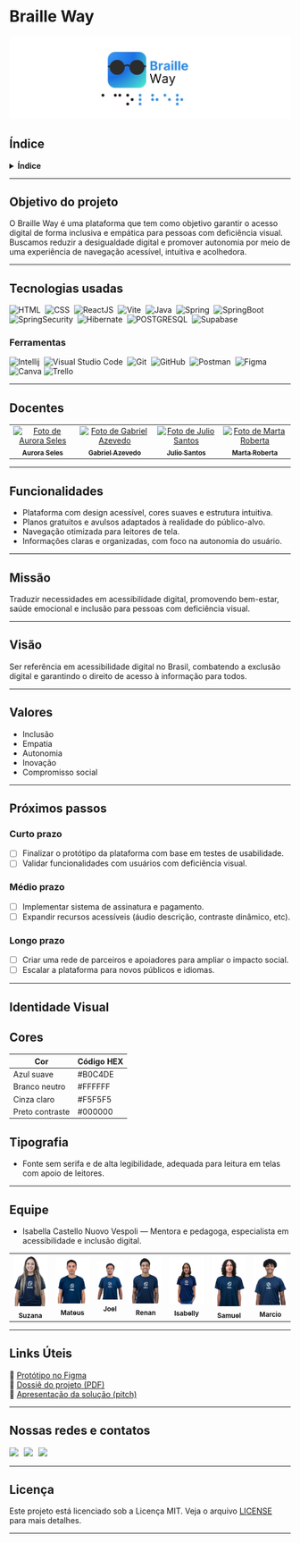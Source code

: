 # Braille Way

![Logo do Braille Way](./Colorful_Brain_Human_Technology_Logo_(18).png)

## Índice

<details>
  <summary><strong>Índice</strong></summary>

1. [Objetivo do projeto](#objetivo-do-projeto)
2. [Tecnologias e ferramentas usadas](#tecnologias-usadas)
3. [Docentes](#docentes)
4. [Funcionalidades](#funcionalidades)
5. [Missão](#missão)
6. [Visão](#visão)
7. [Valores](#valores)
8. [Próximos passos](#próximos-passos)
9. [Identidade Visual](#identidade-visual)
10. [Equipe](#equipe)
11. [Links Úteis](#links-úteis)
12. [Nossas redes e contatos](#nossas-redes-e-contatos)
13. [Licença](#licença)

</details>

---

## Objetivo do projeto

O Braille Way é uma plataforma que tem como objetivo garantir o acesso digital de forma inclusiva e empática para pessoas com deficiência visual. Buscamos reduzir a desigualdade digital e promover autonomia por meio de uma experiência de navegação acessível, intuitiva e acolhedora.

---

## Tecnologias usadas

![HTML](https://img.shields.io/badge/HTML-0D1117?style=for-the-badge&logo=html5&labelColor=0D1117)&nbsp;
![CSS](https://img.shields.io/badge/CSS-0D1117?style=for-the-badge&logo=CSS3&logoColor=1572B6&labelColor=0D1117)&nbsp;
![ReactJS](https://img.shields.io/badge/React-0D1117?style=for-the-badge&logo=react&logoColor=white&labelColor=0D1117)&nbsp;
![Vite](https://img.shields.io/badge/vite-0D1117.svg?style=for-the-badge&logo=vite&logoColor=white&labelColor=0D1117)&nbsp;
![Java](https://img.shields.io/badge/Java-0D1117?style=for-the-badge&logo=openjdk&logoColor=white&labelColor=0D1117)&nbsp;
![Spring](https://img.shields.io/badge/Spring-0D1117?style=for-the-badge&logo=spring&logoColor=107C10&labelColor=0D1117)&nbsp;
![SpringBoot](https://img.shields.io/badge/Spring_Boot-0D1117?style=for-the-badge&logo=springboot&logoColor=239120&labelColor=0D1117)&nbsp;
![SpringSecurity](https://img.shields.io/badge/Spring_Security-0D1117?style=for-the-badge&logo=Spring-Security&logoColor=239120&labelColor=0D1117)&nbsp;
![Hibernate](https://img.shields.io/badge/Hibernate-0D1117?style=for-the-badge&logo=Hibernate&logoColor=239120&labelColor=0D1117)&nbsp;
![POSTGRESQL](https://img.shields.io/badge/PostgreSQL-0D1117?style=for-the-badge&logo=postgresql&labelColor=0D1117)&nbsp;
![Supabase](https://img.shields.io/badge/Supabase-0D1117?style=for-the-badge&logo=supabase&logoColor=white&labelColor=0D1117)

### Ferramentas

![Intellij](https://img.shields.io/badge/intellij-0D1117?style=for-the-badge&logo=intellij-idea&logoColor=white&labelColor=0D1117)&nbsp;
![Visual Studio Code](https://img.shields.io/badge/-Visual%20Studio%20Code-0D1117?style=for-the-badge&logo=visual%20studio%20code&logoColor=white&labelColor=0D1117)&nbsp;
![Git](https://img.shields.io/badge/Git-0D1117?style=for-the-badge&logo=Git&logoColor=white&labelColor=0D1117)&nbsp;
![GitHub](https://img.shields.io/badge/-GitHub-0D1117?style=for-the-badge&logo=github&labelColor=0D1117)&nbsp;
![Postman](https://img.shields.io/badge/Postman-0D1117?style=for-the-badge&logo=Postman&logoColor=white&labelColor=0D1117)&nbsp;
![Figma](https://img.shields.io/badge/figma-0D1117?style=for-the-badge&logo=figma&logoColor=white&labelColor=0D1117)&nbsp;
![Canva](https://img.shields.io/badge/Canva-0D1117.svg?style=for-the-badge&logo=Canva&logoColor=white&labelColor=0D1117)
![Trello](https://img.shields.io/badge/trello-0D1117?style=for-the-badge&logo=trello&logoColor=white&labelColor=0D1117)&nbsp;

---

## Docentes

<table align="center">
  <tr>
  <td align="center">
      <a href="https://www.linkedin.com/in/auroraseles/" title="LinkedIn">
        <img src="https://github.com/MateusBrk/template-exemplo/blob/main/Aurora.jpg" width="125px;" alt="Foto de Aurora Seles"/><br>
        <sub>
          <b>Aurora Seles</b>
        </sub>
      </a>
    </td>
      <td align="center">
      <a href="https://www.linkedin.com/in/gabriel-augusto-edu/" title="LinkedIn">
        <img src="https://github.com/MateusBrk/template-exemplo/blob/main/gabriel.jpg" width="125px;" alt="Foto de Gabriel Azevedo"/><br>
        <sub>
          <b>Gabriel Azevedo</b>
        </sub>
      </a>
    </td>
      <td align="center">
      <a href="https://www.linkedin.com/in/julio-santos-26894747/" title="LinkedIn">
        <img src="https://github.com/MateusBrk/template-exemplo/blob/main/Julio.jpg" width="125px;" alt="Foto de Julio Santos"/><br>
        <sub>
          <b>Julio Santos</b>
        </sub>
      </a>
    </td>
          <td align="center">
      <a href="https://www.linkedin.com/in/martarobertateles/" title="LinkedIn">
        <img src="https://github.com/MateusBrk/template-exemplo/blob/main/Marta.jpg" width="125px;" alt="Foto de Marta Roberta"/><br>
        <sub>
          <b>Marta Roberta</b>
        </sub>
      </a>
    </td>
  </tr>
</table>

---

## Funcionalidades

- Plataforma com design acessível, cores suaves e estrutura intuitiva.
- Planos gratuitos e avulsos adaptados à realidade do público-alvo.
- Navegação otimizada para leitores de tela.
- Informações claras e organizadas, com foco na autonomia do usuário.

---

## Missão

Traduzir necessidades em acessibilidade digital, promovendo bem-estar, saúde emocional e inclusão para pessoas com deficiência visual.

---

## Visão

Ser referência em acessibilidade digital no Brasil, combatendo a exclusão digital e garantindo o direito de acesso à informação para todos.

---

## Valores

- Inclusão  
- Empatia  
- Autonomia  
- Inovação  
- Compromisso social

---

## Próximos passos

### Curto prazo
- [ ] Finalizar o protótipo da plataforma com base em testes de usabilidade.
- [ ] Validar funcionalidades com usuários com deficiência visual.

### Médio prazo
- [ ] Implementar sistema de assinatura e pagamento.
- [ ] Expandir recursos acessíveis (áudio descrição, contraste dinâmico, etc).

### Longo prazo
- [ ] Criar uma rede de parceiros e apoiadores para ampliar o impacto social.
- [ ] Escalar a plataforma para novos públicos e idiomas.

---

## Identidade Visual

**Cores**
---
| Cor            | Código HEX |
|----------------|------------|
| Azul suave     | #B0C4DE    |
| Branco neutro  | #FFFFFF    |
| Cinza claro    | #F5F5F5    |
| Preto contraste| #000000    |

**Tipografia**
---
* Fonte sem serifa e de alta legibilidade, adequada para leitura em telas com apoio de leitores.

---

## Equipe

- Isabella Castello Nuovo Vespoli — Mentora e pedagoga, especialista em acessibilidade e inclusão digital.

<table align="center">
  <tr>
  <td align="center">
      <a href="https://github.com/suzannm" title="Github Suzana">
        <img src="https://github.com/BrailleWay/.github/blob/main/profile/Suzana1.png" width="200px;" alt="Foto de Suzana Maciel"/><br>
        <sub>
          <b>Suzana</b>
        </sub>
      </a>
    </td>
    </td>
    <td align="center">
      <a href="https://github.com/MateusBrk" title="Github Mateus">
        <img src="https://github.com/BrailleWay/.github/blob/main/profile/Mateus1.png" width="200px;" alt="Foto de Mateus"/><br>
        <sub>
          <b>Mateus</b>
        </sub>
      </a>
    </td>
    <td align="center">
      <a href="https://github.com/Joel-brenno" title="Github Joel">
        <img src="https://github.com/BrailleWay/.github/blob/main/profile/Joel1.png" width="200px;" alt="Foto de Joel Brenno"/><br>
        <sub>
          <b>Joel</b>
        </sub>
      </a>
    </td>
    <td align="center">
      <a href="https://github.com/RenanSantos0" title="Github Renan">
        <img src="https://github.com/BrailleWay/.github/blob/main/profile/Renan1.png" width="200px;" alt="Foto de Renan Santos"/><br>
        <sub>
          <b>Renan</b>
        </sub>
      </a>
    </td>
    <td align="center">
      <a href="https://github.com/Isally22" title="Github Isabelly">
        <img src="https://github.com/BrailleWay/.github/blob/main/profile/Isabelly1.png" width="200px;" alt="Foto de Isabelly Esmeralda"/><br>
        <sub>
          <b>Isabelly</b>
        </sub>
      </a>
    </td>
    <td align="center">
      <a href="https://github.com/Sammyuxddd" title="Github Samuel">
        <img src="https://github.com/BrailleWay/.github/blob/main/profile/Samuel1.png" width="200px;" alt="Foto de Samuel Borges"/><br>
        <sub>
          <b>Samuel</b>
        </sub>
      </a>
    </td>
    <td align="center">
      <a href="https://github.com/marciordalio" title="Github Marcio">
        <img src="https://github.com/BrailleWay/.github/blob/main/profile/Marcio1.png" width="200px;" alt="Foto de Marcio Eduardo"/><br>
        <sub>
          <b>Marcio</b>
        </sub>
      </a>
    </td>
  </tr>
</table>

---

## Links Úteis

📌 [Protótipo no Figma](https://www.figma.com/design/xBcX6Wbwsz3MrVLUsrnM1u/Prot%C3%B3tipo-BrailleWay?node-id=0-1&p=f)  
📌 [Dossiê do projeto (PDF)](./docs/Apresentação%20braille%20way.pdf)  
📌 [Apresentação da solução (pitch)](#)  

---

## Nossas redes e contatos

<div style="display: flex; gap: 10px;">
<a href="https://linktr.ee/brailleway" target="_blank">
    <img src="https://img.shields.io/badge/LinkTree-0D1117?style=for-the-badge&logo=linktree&labelColor=0D1117">
</a>

<a href="https://www.linkedin.com/company/brailleway/" target="_blank">
    <img src="https://img.shields.io/badge/Linkedin-0D1117?style=for-the-badge&logo=linkedin&labelColor=0D1117">
</a>

<a href="https://www.instagram.com/_brailleway" target="_blank">
    <img src="https://img.shields.io/badge/Instagram-0D1117?style=for-the-badge&logo=instagram&labelColor=0D1117">
</a>
</div>

---

## Licença

Este projeto está licenciado sob a Licença MIT. Veja o arquivo [LICENSE](./LICENSE) para mais detalhes.

---

